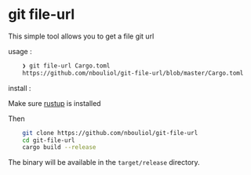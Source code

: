 # git file-url

This simple tool allows you to get a file git url

usage :

```bash
    ❯ git file-url Cargo.toml
    https://github.com/nbouliol/git-file-url/blob/master/Cargo.toml
```

install :

Make sure [rustup](https://rustup.rs/) is installed

Then

```bash
    git clone https://github.com/nbouliol/git-file-url
    cd git-file-url
    cargo build --release
```

The binary will be available in the `target/release` directory.
